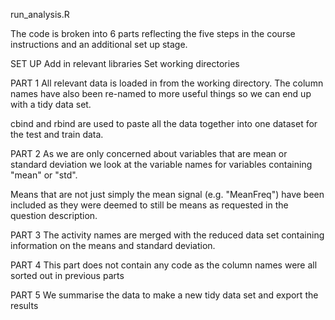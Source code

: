 run_analysis.R

The code is broken into 6 parts reflecting the five steps in the course instructions and an additional set up stage.

SET UP
Add in relevant libraries
Set working directories

PART 1
All relevant data is loaded in from the working directory.
The column names have also been re-named to more useful things so we can end up with a tidy data set.

cbind and rbind are used to paste all the data together into one dataset for the test and train data.

PART 2
As we are only concerned about variables that are mean or standard deviation we look at the variable names for variables containing "mean" or "std".

Means that are not just simply the mean signal (e.g. "MeanFreq") have been included as they were deemed to still be means as requested in the question description.

PART 3
The activity names are merged with the reduced data set containing information on the means and standard deviation.

PART 4
This part does not contain any code as the column names were all sorted out in previous parts

PART 5
We summarise the data to make a new tidy data set and export the results